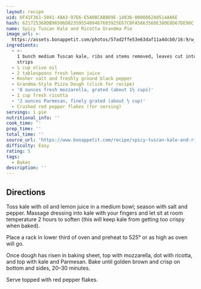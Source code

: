 ```yaml
---
layout: recipe
uid: 6F41F361-5041-48A3-97E6-E5A0BCAB8D9E-14836-0000062A0514AA6E
hash: 621725368DB96506D8235955489467603925E67C0FA5663560E380E8D67DE98C
name: Spicy Tuscan Kale and Ricotta Grandma Pie
image_url: >-
  https://assets.bonappetit.com/photos/57ad2ffe53e63daf11a4dcb0/16:9/w_1880,c_limit/spicy-tuscan-kale-and-ricotta-grandma-pie.jpg
ingredients:
  - >-
    1 bunch medium Tuscan kale, ribs and stems removed, leaves cut into 1”
    strips
  - ¼ cup olive oil
  - 2 tablespoons fresh lemon juice
  - Kosher salt and freshly ground black pepper
  - Grandma-Style Pizza Dough (click for recipe)
  - '8 ounces fresh mozzarella, grated (about 1½ cups)'
  - 1 cup fresh ricotta
  - '2 ounces Parmesan, finely grated (about ½ cup)'
  - Crushed red pepper flakes (for serving)
servings: 1 pie
nutritional_info: ''
cook_time: ''
prep_time: ''
total_time: ''
source_url: 'https://www.bonappetit.com/recipe/spicy-tuscan-kale-and-ricotta-grandma-pie#'
difficulty: Easy
rating: 5
tags:
  - Bakes
description: ''
---
```

## Directions

Toss kale with oil and lemon juice in a medium bowl; season with salt and pepper. Massage dressing into kale with your fingers and let sit at room temperature 2 hours to soften (this will keep kale from getting too crispy when baked).

Place a rack in lower third of oven and preheat to 525° or as high as oven will go.

Once dough has risen in baking sheet, top with mozzarella, dot with ricotta, and top with kale and Parmesan. Bake until golden brown and crisp on bottom and sides, 20–30 minutes.

Serve topped with red pepper flakes.
